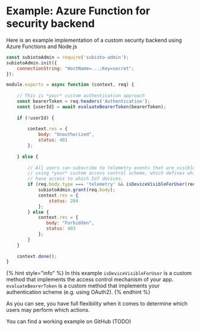 # Example: Azure Function for security backend

Here is an example implementation of a custom security backend using Azure Functions and Node.js

```javascript
const subiotoAdmin = require('subioto-admin');
subiotoAdmin.init({
    connectionString: "HostName=...;Key=secret";
});

module.exports = async function (context, req) {
    
    // This is *your* custom authentication approach
    const bearerToken = req.headers('Authentication');    
    const {userId} = await evaluateBearerToken(bearerToken);
    
    if (!userId) {
    
        context.res = {
            body: "Unauthorized",
            status: 401
        };
        
    } else {
        
        // All users can subscribe to telemetry events that are visible for them
        // using *your* custom access control scheme, which defines which users 
        // have access to which IoT devices.
        if (req.body.type === 'telemetry' && isDeviceVisibleForUser(req.body.device, userId)) {
            subiotoAdmin.grant(req.body);
            context.res = {
                status: 204
            };
        } else {
            context.res = {
               body: "Forbidden",
               status: 403
            };
        }
    }
    
    context.done();    
}
```

{% hint style="info" %}
In this example `isDeviceVisibleForUser` is a custom method that implements the access control mechanism of your app. `evaluateBearerToken` is a custom method that implements your authentication scheme \(e.g. using OAuth2\).
{% endhint %}

As you can see, you have full flexibility when it comes to determine which users may perform which actions.

You can find a working example on GitHub \(TODO\)


